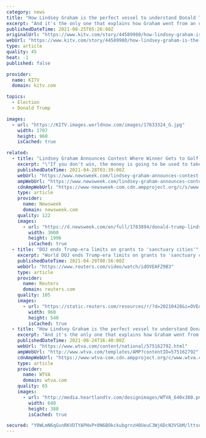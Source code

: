 ```yaml
---
category: news
title: "How Lindsey Graham is the perfect vessel to understand Donald Trump's death grip on the GOP"
excerpt: "And it's the only one that explains how Graham went from an understudy to Sen. John McCain in the early part of this decade to a full-fledged Trumper by the end of it. \"What emerges from interviews with more than 60 people close to him,"
publishedDateTime: 2021-08-25T05:26:00Z
originalUrl: "https://www.kitv.com/story/44589980/how-lindsey-graham-is-the-perfect-vessel-to-understand-donald-trumps-death-grip-on-the-gop"
webUrl: "https://www.kitv.com/story/44589980/how-lindsey-graham-is-the-perfect-vessel-to-understand-donald-trumps-death-grip-on-the-gop"
type: article
quality: 45
heat: -1
published: false

provider:
  name: KITV
  domain: kitv.com

topics:
  - Election
  - Donald Trump

images:
  - url: "https://KITV.images.worldnow.com/images/17633324_G.jpg"
    width: 1707
    height: 960
    isCached: true

related:
  - title: "Lindsey Graham Announces Contest Where Winner Gets to Golf With Trump and Him"
    excerpt: "\"If you don't win, the money is going to be used to take back the House and the Senate, so we can stop this slide to socialism,\" Graham said."
    publishedDateTime: 2021-04-28T03:39:00Z
    webUrl: "https://www.newsweek.com/lindsey-graham-announces-contest-where-winner-gets-golf-trump-him-1586971"
    ampWebUrl: "https://www.newsweek.com/lindsey-graham-announces-contest-where-winner-gets-golf-trump-him-1586971?amp=1"
    cdnAmpWebUrl: "https://www-newsweek-com.cdn.ampproject.org/c/s/www.newsweek.com/lindsey-graham-announces-contest-where-winner-gets-golf-trump-him-1586971?amp=1"
    type: article
    provider:
      name: Newsweek
      domain: newsweek.com
    quality: 122
    images:
      - url: "https://d.newsweek.com/en/full/1783894/donald-trump-lindsey-graham-golf-contest-tournament.jpg"
        width: 3000
        height: 1996
        isCached: true
  - title: "DOJ ends Trump-era limits on grants to 'sanctuary cities'"
    excerpt: "World DOJ ends Trump-era limits on grants to 'sanctuary cities' Posted . The U.S. Justice Department has repealed a policy put in place during Donald Trump's presidency that cut o"
    publishedDateTime: 2021-04-29T00:56:00Z
    webUrl: "https://www.reuters.com/video/watch/idOVEAFZ9B3"
    type: article
    provider:
      name: Reuters
      domain: reuters.com
    quality: 105
    images:
      - url: "https://static.reuters.com/resources/r/?d=20210428&i=OVEAFZ9B3&r=OVEAFZ9B3&t=2"
        width: 960
        height: 540
        isCached: true
  - title: "How Lindsey Graham is the perfect vessel to understand Donald Trump's death grip on the GOP"
    excerpt: "And it's the only one that explains how Graham went from an understudy to Sen. John McCain in the early part of this decade to a full-fledged Trumper by the end of it. As The New York Times put it in a recent profile of Graham: \"What emerges from interviews with more than 60 people close to him,"
    publishedDateTime: 2021-08-24T16:40:00Z
    webUrl: "https://www.wtva.com/content/national/575162792.html"
    ampWebUrl: "http://www.wtva.com/templates/AMP?contentID=575162792"
    cdnAmpWebUrl: "https://www-wtva-com.cdn.ampproject.org/c/www.wtva.com/templates/AMP?contentID=575162792"
    type: article
    provider:
      name: WTVA
      domain: wtva.com
    quality: 65
    images:
      - url: "http://media.heartlandtv.com/designimages/WTVA_640x380.png"
        width: 640
        height: 380
        isCached: true

secured: "Y0WLmN6qGvnRKVDTYAPHxP+0N6BOkckubgrnzH0UeuC3Wj6DcN3VSbM/lttsn/Px/dZ1KMgX8QxnLqkPpXcacThbMOmf5WHuybi/JF017L+r6Wo5jeBG90BdjBgmhBjTXpQZjLgZeeYLNMio6gR2lPDHnA6h43ptIhlqKATe2CQo694ysubLngv1q2uJWf/18D1r/Uun0xLHA7UpAJgCg/t4lS6x/23JmXidxhmZgWlGBetBiWVfL+Pvz7QEEx++zkK3XYMT4JdJPmdZh43z1VuBsxdUEHyOqLWmFzBqlNBcZOMw6f5FyCDqZ75JdpnRsDufi6sBcJpgD6WXkl+bNpRYEt+MZOM9IdKvr2BrqXI=;jeejQvtWbfNhZ6xArslGRQ=="
---
```


